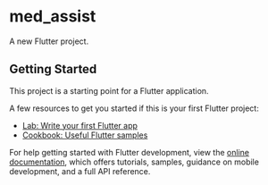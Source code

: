  # med_assist 

A new Flutter project. 

## Getting Started

This project is a starting point for a Flutter application.

A few resources to get you started if this is your first Flutter project:
 
- [Lab: Write your first Flutter app](https://docs.flutter.dev/get-started/codelab)  
- [Cookbook: Useful Flutter samples](https://docs.flutter.dev/cookbook) 
 
For help getting started with Flutter development, view the
[online documentation](https://docs.flutter.dev/), which offers tutorials,
samples, guidance on mobile development, and a full API reference.
